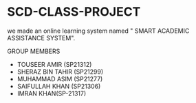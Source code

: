# SCD-CLASS-PROJECT
we made an online learning system named " SMART ACADEMIC ASSISTANCE SYSTEM".

GROUP MEMBERS 
- TOUSEER AMIR (SP21312)
- SHERAZ BIN TAHIR (SP21299)
- MUHAMMAD ASIM (SP21277)
- SAIFULLAH KHAN (SP21306)
- IMRAN KHAN(SP-21317)

